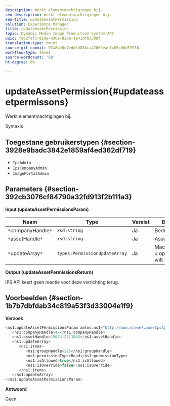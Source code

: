 ```yaml
---
description: Werkt elementmachtigingen bij.
seo-description: Werkt elementmachtigingen bij.
seo-title: updateAssetPermission
solution: Experience Manager
title: updateAssetPermission
topic: Dynamic Media Image Production System API
uuid: feb2faf3-81de-436e-82de-1e41df03508f
translation-type: tm+mt
source-git-commit: 97a84e8e7edd3d834ca42069eae7c09c00d57938
workflow-type: tm+mt
source-wordcount: '58'
ht-degree: 0%

---
```



# updateAssetPermission{#updateassetpermissons}

Werkt elementmachtigingen bij.

Syntaxis

## Toegestane gebruikerstypen {#section-3928e9badc3842e1859af4ed362df719}

* `IpsAdmin`
* `IpsCompanyAdmin`
* `ImagePortalAdmin`

## Parameters {#section-392cb3076cf84790a32fd913f2b111a3}

**Input (updateAssetPermissionsParam)**

| Naam | Type | Vereist | Beschrijving |
|---|---|---|---|
| `*`companyHandle`*` | `xsd:string` | Ja | Bedrijfshandgreep. |
| `*`assetHandle`*` | `xsd:string` | Ja | Asset handle. |
| `*`updateArray`*` | `types:PermissionUpdateArray` | Ja | Machtigingen die u op het element wilt toepassen. |

**Output (updateAssetPermissionsReturn)**

IPS API keert geen reactie voor deze verrichting terug.

## Voorbeelden {#section-1b7b7dbfdab34c819a53f3d33004e1f9}

**Verzoek**

```java
<ns1:updateAssetPermissionsParam xmlns:ns1="http://www.scene7.com/IpsApi/xsd">
   <ns1:companyHandle>47</ns1:companyHandle>
   <ns1:assetHandle>15674|25|1062</ns1:assetHandle>
   <ns1:updateArray>
      <ns1:items>
         <ns1:groupHandle>225</ns1:groupHandle>
         <ns1:permissionType>Read</ns1:permissionType>
         <ns1:isAllowed>true</ns1:isAllowed>
         <ns1:isOverride>false</ns1:isOverride>
      </ns1:items>
   </ns1:updateArray>
</ns1:updateAssetPermissionsParam>
```

**Antwoord**

Geen.
